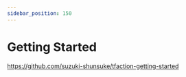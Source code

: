 ```yaml
---
sidebar_position: 150
---
```


# Getting Started

https://github.com/suzuki-shunsuke/tfaction-getting-started
